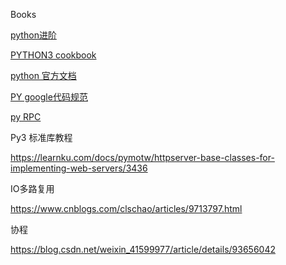 Books

[python进阶](https://docs.pythontab.com/interpy/)

[PYTHON3 cookbook](https://python3-cookbook.readthedocs.io/zh_CN/latest/c13/p14_putting_limits_on_memory_and_cpu_usage.html)

[python 官方文档](<https://docs.python.org/zh-cn/3/index.html>)

[PY google代码规范](https://zh-google-styleguide.readthedocs.io/en/latest/google-python-styleguide/python_style_rules/)

[py RPC](https://rpyc.readthedocs.io/en/latest/docs.html)



Py3 标准库教程

https://learnku.com/docs/pymotw/httpserver-base-classes-for-implementing-web-servers/3436

IO多路复用

https://www.cnblogs.com/clschao/articles/9713797.html

协程

https://blog.csdn.net/weixin_41599977/article/details/93656042